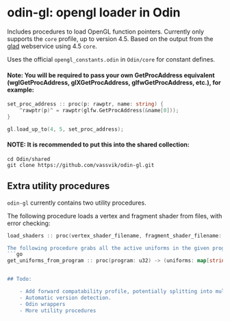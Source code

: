 # odin-gl: opengl loader in Odin

Includes procedures to load OpenGL function pointers. Currently only supports the `core` profile, up to version 4.5. Based on the output from the [glad](https://github.com/Dav1dde/glad) webservice using 4.5 `core`.

Uses the official `opengl_constants.odin` in `Odin/core` for constant defines. 

#### Note: You will be required to pass your own GetProcAddress equivalent (wglGetProcAddress, glXGetProcAddress, glfwGetProcAddress, etc.), for example:

```go
set_proc_address :: proc(p: rawptr, name: string) { 
    ^rawptr(p)^ = rawptr(glfw.GetProcAddress(&name[0]));
}

gl.load_up_to(4, 5, set_proc_address);
```

#### NOTE: It is recommended to put this into the shared collection:
```
cd Odin/shared
git clone https://github.com/vassvik/odin-gl.git
```


## Extra utility procedures

`odin-gl` currently contains two utility procedures.

The following procedure loads a vertex and fragment shader from files, with error checking:
```go
load_shaders :: proc(vertex_shader_filename, fragment_shader_filename: string) -> (program: u32, success: bool)```

The following procedure grabs all the active uniforms in the given program and outputs a map of `Uniform_Info` instances, that contains information about uniform location, size (1, 2, 3 or 4), type (an enum), and its name as an Odin-string:
```go
get_uniforms_from_program :: proc(program: u32) -> (uniforms: map[string]Uniform_Info)```


## Todo:

    - Add forward compatability profile, potentially splitting into multiple files.
    - Automatic version detection.
    - Odin wrappers
    - More utility procedures
